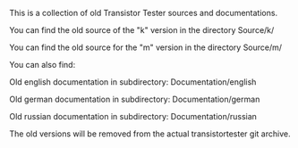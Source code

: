 This is a collection of old Transistor Tester sources and documentations.

You can find the old source of the "k" version in the directory
Source/k/ 

You can find the old source for the "m" version in the directory
Source/m/

You can also find:

Old english documentation in subdirectory: Documentation/english

Old german documentation in subdirectory:  Documentation/german

Old russian documentation in subdirectory: Documentation/russian

The old versions will be removed from the actual
transistortester git archive.
